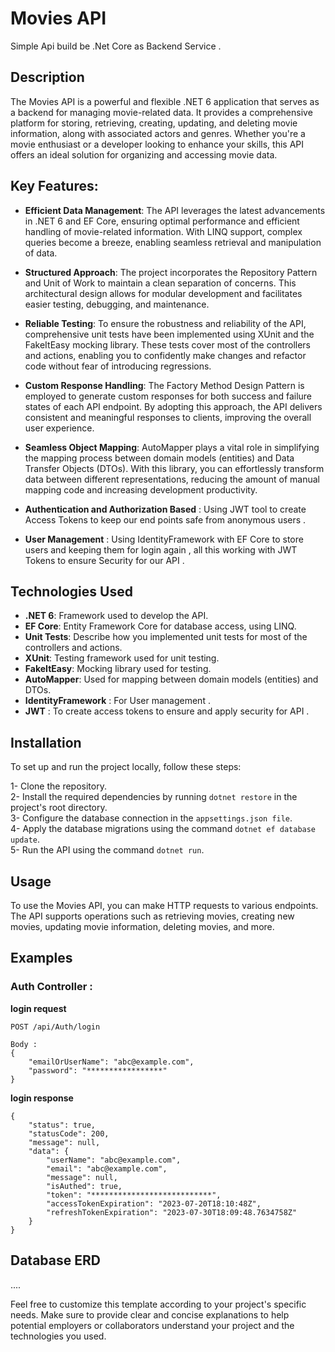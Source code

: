 # Movies API
Simple Api build be .Net Core as Backend Service .
## Description
The Movies API is a powerful and flexible .NET 6 application that serves as a backend for managing movie-related data. It provides a comprehensive platform for storing, retrieving, creating, updating, and deleting movie information, along with associated actors and genres. Whether you're a movie enthusiast or a developer looking to enhance your skills, this API offers an ideal solution for organizing and accessing movie data.

## Key Features:

- **Efficient Data Management**: The API leverages the latest advancements in .NET 6 and EF Core, ensuring optimal performance and efficient handling of movie-related information. With LINQ support, complex queries become a breeze, enabling seamless retrieval and manipulation of data.

- **Structured Approach**: The project incorporates the Repository Pattern and Unit of Work to maintain a clean separation of concerns. This architectural design allows for modular development and facilitates easier testing, debugging, and maintenance.

- **Reliable Testing**: To ensure the robustness and reliability of the API, comprehensive unit tests have been implemented using XUnit and the FakeItEasy mocking library. These tests cover most of the controllers and actions, enabling you to confidently make changes and refactor code without fear of introducing regressions.

- **Custom Response Handling**: The Factory Method Design Pattern is employed to generate custom responses for both success and failure states of each API endpoint. By adopting this approach, the API delivers consistent and meaningful responses to clients, improving the overall user experience.

- **Seamless Object Mapping**: AutoMapper plays a vital role in simplifying the mapping process between domain models (entities) and Data Transfer Objects (DTOs). With this library, you can effortlessly transform data between different representations, reducing the amount of manual mapping code and increasing development productivity.

- **Authentication and Authorization Based** : Using JWT tool to create Access Tokens to keep our end points safe from anonymous users .

- **User Management** : Using IdentityFramework with EF Core to store users and keeping them for login again , all this working with JWT Tokens to ensure Security for our API .
  
## Technologies Used

- **.NET 6**: Framework used to develop the API.
- **EF Core**: Entity Framework Core for database access, using LINQ.
- **Unit Tests**: Describe how you implemented unit tests for most of the controllers and actions.
- **XUnit**: Testing framework used for unit testing.
- **FakeItEasy**: Mocking library used for testing.
- **AutoMapper**: Used for mapping between domain models (entities) and DTOs.
- **IdentityFramework** : For User management .
- **JWT** : To create access tokens to ensure and apply security for API .

## Installation 
To set up and run the project locally, follow these steps:

 1- Clone the repository. <br>
 2- Install the required dependencies by running ``` dotnet restore ``` in the project's root directory. <br>
 3- Configure the database connection in the ``` appsettings.json file ```. <br>
 4- Apply the database migrations using the command ``` dotnet ef database update ```. <br>
 5- Run the API using the command  ``` dotnet run ```. <br>

## Usage

To use the Movies API, you can make HTTP requests to various endpoints.
The API supports operations such as retrieving movies, creating new movies, updating movie information, deleting movies, and more. <br>


## Examples
### Auth Controller :
**login request**
```
POST /api/Auth/login

Body :
{
    "emailOrUserName": "abc@example.com",
    "password": "*****************"
}
```
**login response**
```
{
    "status": true,
    "statusCode": 200,
    "message": null,
    "data": {
        "userName": "abc@example.com",
        "email": "abc@example.com",
        "message": null,
        "isAuthed": true,
        "token": "***************************",
        "accessTokenExpiration": "2023-07-20T18:10:48Z",
        "refreshTokenExpiration": "2023-07-30T18:09:48.7634758Z"
    }
}
```
## Database ERD

....

Feel free to customize this template according to your project's specific needs. Make sure to provide clear and concise explanations to help potential employers or collaborators understand your project and the technologies you used.
